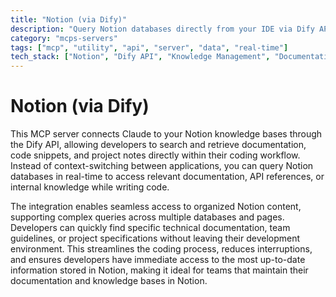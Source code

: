 ```yaml
---
title: "Notion (via Dify)"
description: "Query Notion databases directly from your IDE via Dify API for instant documentation access while coding."
category: "mcps-servers"
tags: ["mcp", "utility", "api", "server", "data", "real-time"]
tech_stack: ["Notion", "Dify API", "Knowledge Management", "Documentation"]
---
```


# Notion (via Dify)

This MCP server connects Claude to your Notion knowledge bases through the Dify API, allowing developers to search and retrieve documentation, code snippets, and project notes directly within their coding workflow. Instead of context-switching between applications, you can query Notion databases in real-time to access relevant documentation, API references, or internal knowledge while writing code.

The integration enables seamless access to organized Notion content, supporting complex queries across multiple databases and pages. Developers can quickly find specific technical documentation, team guidelines, or project specifications without leaving their development environment. This streamlines the coding process, reduces interruptions, and ensures developers have immediate access to the most up-to-date information stored in Notion, making it ideal for teams that maintain their documentation and knowledge bases in Notion.
